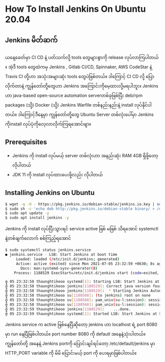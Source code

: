 <h1>How To Install Jenkins On Ubuntu 20.04</h1>

<h2> Jenkins မိတ်ဆက် </h2>
<p> ယနေ့ခေတ်မှာ CI CD နဲ့ ပတ်သက်လို့ tools တွေများစွာကို release လုပ်လာကြပါတယ် ။ အဲ့ဒီ tools တွေထဲကမှ Jenkins , Gitlab CI/CD, Spinnaker, AWS CodeStar နဲ့ Travis CI တို့ဟာ အသုံးအများဆုံး tools တွေပဲဖြစ်တယ်။ ဒါကြောင့် CI CD လို့ ပြောလိုက်တာနဲ့ ကျွန်တော်တို့တွေဟာ Jenkins အကြောင်းကိုမေ့ထားလို့မရပါဘူး။ Jenkins ဟာ java-based open-source automation serverတစ်ခုဖြစ်ပြီး deb/rpm packages (သို့) Docker (သို့) Jenkins Warfile တစ်နည်းနည်းနဲ့ install လုပ်နိုင်ပါတယ်။ ဒါကြောင့်ဒီနေ့မှာ ကျွန်တော်တို့တွေ Ubuntu Server တစ်လုံးပေါ်မှာ Jenkins ကိုinstall လုပ်ပုံကိုလေ့လာလိုက်ကြရအောင်ဗျာ။
</p>

<h2> Prerequisites </h2>
<ul>
  <li> Jenkins ကို install လုပ်မယ့် server တစ်လုံးဟာ အနည်းဆုံး RAM 4GB ရှိဖို့တော့လိုပါတယ်</li>
  <li> JDK 11 ကို install လုပ်ထားပေးဖို့လည်း လိုပါတယ်</li>
</ul>

<h2> Installing Jenkins on Ubuntu </h2>

```bash
$ wget -q -O - https://pkg.jenkins.io/debian-stable/jenkins.io.key | sudo apt-key add -
$ sudo sh -c 'echo deb http://pkg.jenkins.io/debian-stable binary/ > /etc/apt/sources.list.d/jenkins.list'
$ sudo apt update -y
$ sudo apt install jenkins -y
```
<p> Jenkins ကို install လုပ်ပြီးသွားရင် service active ဖြစ် မဖြစ် သိရအောင် systemctl နဲ့တစ်ချက်လောက် စစ်ကြည့်ရအောင်</p>

```bash
$ sudo systemctl status jenkins.service
● jenkins.service - LSB: Start Jenkins at boot time
     Loaded: loaded (/etc/init.d/jenkins; generated)
     Active: active (exited) since Mon 2021-07-05 23:32:59 +0630; 8s ago
       Docs: man:systemd-sysv-generator(8)
    Process: 1188529 ExecStart=/etc/init.d/jenkins start (code=exited, status=0/SUCCESS)

ဇူ 05 23:32:58 thaunghtikeoo systemd[1]: Starting LSB: Start Jenkins at boot time...
ဇူ 05 23:32:58 thaunghtikeoo jenkins[1188529]: Correct java version found
ဇူ 05 23:32:58 thaunghtikeoo jenkins[1188529]:  * Starting Jenkins Automation Server jenkins
ဇူ 05 23:32:58 thaunghtikeoo su[1188568]: (to jenkins) root on none
ဇူ 05 23:32:58 thaunghtikeoo su[1188568]: pam_unix(su-l:session): session opened for user jenkins by (uid=0)
ဇူ 05 23:32:58 thaunghtikeoo su[1188568]: pam_unix(su-l:session): session closed for user jenkins
ဇူ 05 23:32:59 thaunghtikeoo jenkins[1188529]:    ...done.
ဇူ 05 23:32:59 thaunghtikeoo systemd[1]: Started LSB: Start Jenkins at boot time.
```
<p> Jenkins service က active ဖြစ်နေပြီဆိုတော့ jenkins ဟာ localhost ရဲ့ port 8080 မှာ run နေပြီဖြစ်ပါတယ်။ port number 8080 ကို defautl အနေနဲ့သုံးပါတယ်။ ကျွန်တော်တို့ အနေနဲ့ Jenkins portကို ပြောင်းချင်ရင်တော့ /etc/default/jenkins မှာ HTTP_PORT variable ကို မိမိ ပြောင်းမယ့် port ကို ပေးရမှာဖြစ်ပါတယ်။ </p>




  
 


